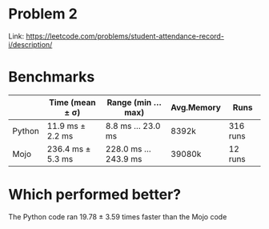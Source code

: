 # Problem 2

Link: https://leetcode.com/problems/student-attendance-record-i/description/

# Benchmarks

|  | Time (mean ± σ) | Range  (min … max) | Avg.Memory | Runs |
| --- | --- | --- | --- | --- |
| Python | 11.9 ms ± 2.2 ms | 8.8 ms … 23.0 ms | 8392k | 316 runs |
| Mojo |  236.4 ms ± 5.3 ms | 228.0 ms … 243.9 ms  | 39080k | 12 runs |

# Which performed better?

The Python code ran 19.78 ± 3.59 times faster than the Mojo code
